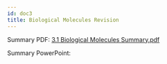```yaml
---
id: doc3
title: Biological Molecules Revision
---
```


Summary PDF: [3.1 Biological Molecules Summary.pdf](https://github.com/sgdwn/docusaurus/files/6135114/3.1.Biological.Molecules.Summary.pdf)  

Summary PowerPoint:   
